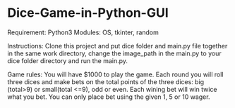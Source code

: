 # Dice-Game-in-Python-GUI

Requirement: Python3
Modules: OS, tkinter, random

Instructions: Clone this project and put dice folder and main.py file together in the same work directory, change the image_path in the main.py to your dice folder directory and run the main.py.

Game rules: You will have $1000 to play the game. Each round you will roll three dices and make bets on the total points of the three dices: big (total>9) or small(total <=9), odd or even. Each wining bet will win twice what you bet. You can only place bet using the given 1, 5 or 10 wager. 

